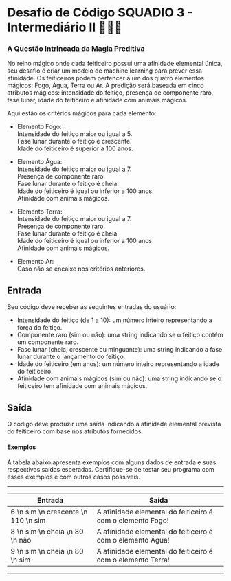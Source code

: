 # Desafio de Código SQUADIO 3 - Intermediário II 👩🏻‍💻
### A Questão Intrincada da Magia Preditiva

No reino mágico onde cada feiticeiro possui uma afinidade elemental única, seu desafio é criar um modelo de machine learning para prever essa afinidade. Os feiticeiros podem pertencer a um dos quatro elementos mágicos: Fogo, Água, Terra ou Ar. A predição será baseada em cinco atributos mágicos: intensidade do feitiço, presença de componente raro, fase lunar, idade do feiticeiro e afinidade com animais mágicos.  

Aqui estão os critérios mágicos para cada elemento:

- Elemento Fogo:  
    Intensidade do feitiço maior ou igual a 5.   
    Fase lunar durante o feitiço é crescente.  
    Idade do feiticeiro é superior a 100 anos.  

- Elemento Água:  
    Intensidade do feitiço maior ou igual a 7.  
    Presença de componente raro.  
    Fase lunar durante o feitiço é cheia.  
    Idade do feiticeiro é igual ou inferior a 100 anos.  
    Afinidade com animais mágicos.  

- Elemento Terra:  
    Intensidade do feitiço maior ou igual a 7.  
    Presença de componente raro.  
    Fase lunar durante o feitiço é cheia.  
    Idade do feiticeiro é igual ou inferior a 100 anos.  
    Afinidade com animais mágicos.  

- Elemento Ar:  
    Caso não se encaixe nos critérios anteriores.  


## Entrada
Seu código deve receber as seguintes entradas do usuário:  

- Intensidade do feitiço (de 1 a 10): um número inteiro representando a força do feitiço.  
- Componente raro (sim ou não): uma string indicando se o feitiço contém um componente raro.  
- Fase lunar (cheia, crescente ou minguante): uma string indicando a fase lunar durante o lançamento do feitiço.  
- Idade do feiticeiro (em anos): um número inteiro representando a idade do feiticeiro.  
- Afinidade com animais mágicos (sim ou não): uma string indicando se o feiticeiro tem afinidade com animais mágicos.  


## Saída
O código deve produzir uma saída indicando a afinidade elemental prevista do feiticeiro com base nos atributos fornecidos.

#### Exemplos
A tabela abaixo apresenta exemplos com alguns dados de entrada e suas respectivas saídas esperadas. Certifique-se de testar seu programa com esses exemplos e com outros casos possíveis.

------------
**Entrada** | **Saída**
------------|-----------
6 \n sim \n crescente \n 110 \n sim          | A afinidade elemental do feiticeiro é com o elemento Fogo!
8 \n sim \n cheia \n 80 \n não          | A afinidade elemental do feiticeiro é com o elemento Água!
9 \n sim \n cheia \n 80 \n sim           | A afinidade elemental do feiticeiro é com o elemento Terra!
------------